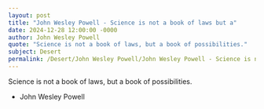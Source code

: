 ```yaml
---
layout: post
title: "John Wesley Powell - Science is not a book of laws but a"
date: 2024-12-28 12:00:00 -0000
author: John Wesley Powell
quote: "Science is not a book of laws, but a book of possibilities."
subject: Desert
permalink: /Desert/John Wesley Powell/John Wesley Powell - Science is not a book of laws but a
---
```


Science is not a book of laws, but a book of possibilities.

- John Wesley Powell
